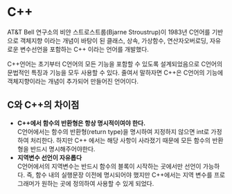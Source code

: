 # C++

AT&T Bell 연구소의 비얀 스트로스트룹(Bjarne Stroustrup)이 1983년 C언어를 기반으로 객체지향 이라는 개념이 바탕이 된 클래스, 상속, 가상함수, 연산자오버로딩, 자유로운 변수선언을 포함하는 C++ 이라는 언어를 개발했다.

C++언어는 초기부터 C언어의 모든 기능을 포함할 수 있도록 설계되었음으로 C언어의 문법적인 특징과 기능을 모두 사용할 수 있다. 줄여서 말하자면 C++은 C언어의 기능에 객체지향이라는 개념이 추가되어 만들어진 언어이다.

## C와 C++의 차이점
* **C++에서 함수의 반환형은 항상 명시적이여야 한다.**<br/>
  C언어에서는 함수의 반환형(return type)을 명시하여 지정하지 않으면 int로 가정하여 처리한다.
  하지만 C++ 에서는 해당 사항이 사라졌기 때문에 모든 함수의 반환형을 반드시 명시해주어야한다.
* **지역변수 선언이 자유롭다**<br/>
  C언어에서의 지역변수는 반드시 함수의 블록이 시작하는 곳에서만 선언이 가능하다.
  즉, 함수 내의 실행문장 이전에 명시되어야 했지만 C++에서는 지역 변수를 프로그래머가 원하는 곳에 정의하여 사용할 수 있게 되었다.
